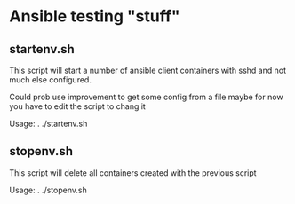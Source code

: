 # Ansible testing "stuff"

## startenv.sh

This script will start a number of ansible client containers
with sshd and not much else configured.

Could prob use improvement to get some config from a file maybe
for now you have to edit the script to chang it

Usage:
    . ./startenv.sh

## stopenv.sh

This script will delete all containers created with the previous script

Usage:
    . ./stopenv.sh
